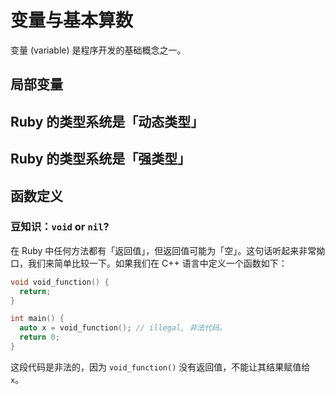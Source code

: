 # 变量与基本算数

变量 (variable) 是程序开发的基础概念之一。

## 局部变量

## Ruby 的类型系统是「动态类型」

## Ruby 的类型系统是「强类型」

## 函数定义

### 豆知识：`void` or `nil`?

在 Ruby 中任何方法都有「返回值」，但返回值可能为「空」。这句话听起来非常拗口，我们来简单比较一下。如果我们在 C++ 语言中定义一个函数如下：

```cpp
void void_function() {
  return;
}

int main() {
  auto x = void_function(); // illegal, 非法代码。
  return 0;
}
```

这段代码是非法的，因为 `void_function()` 没有返回值，不能让其结果赋值给 `x`。
